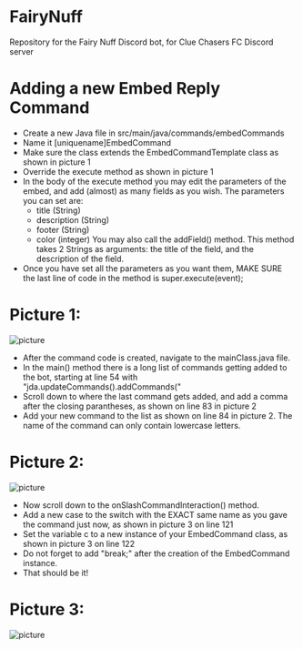 # FairyNuff
Repository for the Fairy Nuff Discord bot, for Clue Chasers FC Discord server


# Adding a new Embed Reply Command
- Create a new Java file in src/main/java/commands/embedCommands
- Name it [uniquename]EmbedCommand
- Make sure the class extends the EmbedCommandTemplate class as shown in picture 1
- Override the execute method as shown in picture 1
- In the body of the execute method you may edit the parameters of the embed, and add  (almost) as many fields as you wish.
  The parameters you can set are: 
    - title (String)
    - description (String)
    - footer (String)
    - color (integer)
  You may also call the addField() method. This method takes 2 Strings as arguments: the title of the field, and the description of the field.
- Once you have set all the parameters as you want them, MAKE SURE the last line of code in the method is super.execute(event);
# Picture 1:
![picture](https://cdn.discordapp.com/attachments/585386371968139276/1087862603541397585/image.png)

- After the command code is created, navigate to the mainClass.java file.
- In the main() method there is a long list of commands getting added to the bot, starting at line 54 with "jda.updateCommands().addCommands("
- Scroll down to where the last command gets added, and add a comma after the closing parantheses, as shown on line 83 in picture 2
- Add your new command to the list as shown on line 84 in picture 2. The name of the command can only contain lowercase letters.

# Picture 2:
![picture](https://cdn.discordapp.com/attachments/585386371968139276/1087862833947082814/image.png)

- Now scroll down to the onSlashCommandInteraction() method. 
- Add a new case to the switch with the EXACT same name as you gave the command just now, as shown in picture 3 on line 121
- Set the variable c to a new instance of your EmbedCommand class, as shown in picture 3 on line 122
- Do not forget to add "break;" after the creation of the EmbedCommand instance.
- That should be it!

# Picture 3:
![picture](https://cdn.discordapp.com/attachments/585386371968139276/1087863757738365028/image.png)
